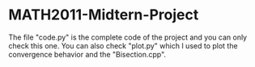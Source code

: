 # MATH2011-Midtern-Project

The file "code.py" is the complete code of the project and you can only check this one.
You can also check "plot.py" which I used to plot the convergence behavior and the "Bisection.cpp".

